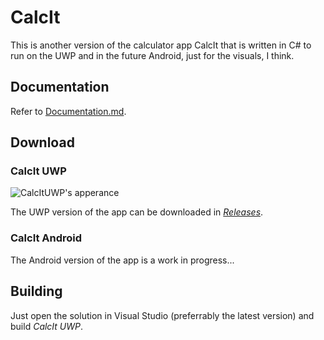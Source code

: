 ﻿# CalcIt
This is another version of the calculator app CalcIt that is written in C# to run on the UWP and in the future Android, just for the visuals, I think.

## Documentation
Refer to [Documentation.md](https://github.com/leduyquang753/CalcIt/blob/master/Documentation.md).

## Download
### CalcIt UWP

![CalcItUWP's apperance](https://raw.githubusercontent.com/leduyquang753/CalcIt/Screenshots/CalcItUWP/Main.png)

The UWP version of the app can be downloaded in [*Releases*](https://github.com/leduyquang753/CalcIt/releases).
### CalcIt Android
The Android version of the app is a work in progress...

## Building
Just open the solution in Visual Studio (preferrably the latest version) and build *CalcIt UWP*.
